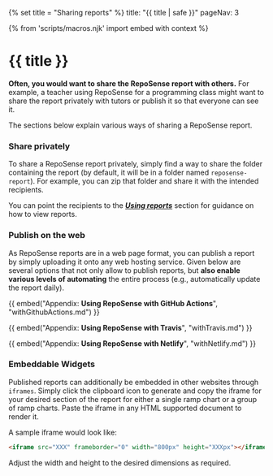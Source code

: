 {% set title = "Sharing reports" %}
<frontmatter>
title: "{{ title | safe }}"
pageNav: 3
</frontmatter>

{% from 'scripts/macros.njk' import embed with context %}

<h1 class="display-4"><md>{{ title }}</md></h1>

<div class="lead">

**Often, you would want to share the RepoSense report with others.** For example, a teacher using RepoSense for a programming class might want to share the report privately with tutors or publish it so that everyone can see it.

</div>

The sections below explain various ways of sharing a RepoSense report.

<!-- ------------------------------------------------------------------------------------------------------ -->

### Share privately

To share a RepoSense report privately, simply find a way to share the folder containing the report (by default, it will be in a folder named `reposense-report`). For example, you can zip that folder and share it with the intended recipients.

You can point the recipients to the [_**Using reports**_](usingReports.html) section for guidance on how to view reports.

<!-- ------------------------------------------------------------------------------------------------------ -->

### Publish on the web

As RepoSense reports are in a web page format, you can publish a report by simply uploading it onto any web hosting service. Given below are several options that not only allow to publish reports, but **also enable various levels of automating** the entire process (e.g., automatically update the report daily).

{{ embed("Appendix: **Using RepoSense with GitHub Actions**", "withGithubActions.md") }}

{{ embed("Appendix: **Using RepoSense with Travis**", "withTravis.md") }}

{{ embed("Appendix: **Using RepoSense with Netlify**", "withNetlify.md") }}

<!-- ------------------------------------------------------------------------------------------------------ -->

### Embeddable Widgets

Published reports can additionally be embedded in other websites through `iframes`. Simply click the clipboard icon to generate and copy the iframe for your desired section of the report for either a single ramp chart or a group of ramp charts. Paste the iframe in any HTML supported document to render it.

A sample iframe would look like:

```html
<iframe src="XXX" frameborder="0" width="800px" height="XXXpx"></iframe>
```

Adjust the width and height to the desired dimensions as required.
